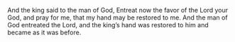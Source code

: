 And the king said to the man of God, Entreat now the favor of the Lord your God, and pray for me, that my hand may be restored to me. And the man of God entreated the Lord, and the king’s hand was restored to him and became as it was before.
